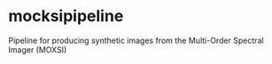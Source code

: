 # mocksipipeline
Pipeline for producing synthetic images from the Multi-Order Spectral Imager (MOXSI)
